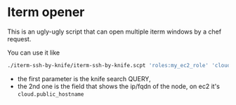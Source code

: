 # Iterm opener

This is an ugly-ugly script that can open multiple iterm windows by a chef request.

You can use it like
``` bash
./iterm-ssh-by-knife/iterm-ssh-by-knife.scpt 'roles:my_ec2_role' 'cloud.public_hostname'
```

* the first parameter is the knife search QUERY, 
* the 2nd one is the field that shows the ip/fqdn of the node, on ec2 it's ``cloud.public_hostname``
